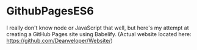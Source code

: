 # GithubPagesES6

I really don't know node or JavaScript that well, but here's my attempt at creating a GitHub Pages site using
Babelify. (Actual website located here: https://github.com/Deanveloper/Website/)

